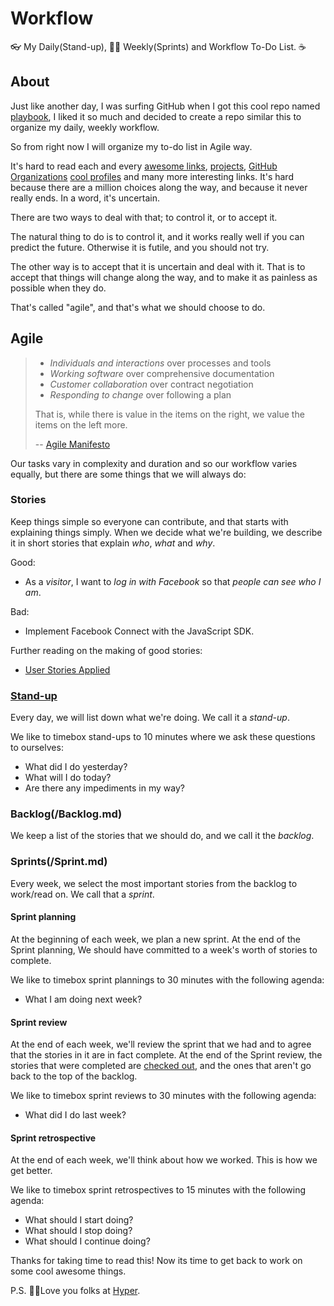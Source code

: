 # Workflow
👓 My Daily(Stand-up), 🙌🏻 Weekly(Sprints) and Workflow To-Do List. ☕️


## About
Just like another day, I was surfing GitHub when I got this cool repo named [playbook](https://github.com/hyperoslo/playbook), I liked it so much and decided to create a repo similar this to organize my daily, weekly workflow.

So from right now I will organize my to-do list in Agile way.

It's hard to read each and every [awesome links](https://github.com/sindresorhus/awesome), [projects](https://github.com/vsouza/awesome-ios), [GitHub Organizations](https://github.com/naeemshaikh90/Reading-List/blob/master/Github.md#organizations) [cool profiles](https://github.com/naeemshaikh90/Reading-List/blob/master/Github.md#profiles) and many more interesting links. It's hard because there are a million choices
along the way, and because it never really ends. In a word, it's uncertain.

There are two ways to deal with that; to control it, or to accept it.

The natural thing to do is to control it, and it works really well if you can
predict the future. Otherwise it is futile, and you should not try.

The other way is to accept that it is uncertain and deal with it. That is to
accept that things will change along the way, and to make it as painless as
possible when they do.

That's called "agile", and that's what we should choose to do.

## Agile

> * _Individuals and interactions_ over processes and tools
> * _Working software_ over comprehensive documentation
> * _Customer collaboration_ over contract negotiation
> * _Responding to change_ over following a plan
>
> That is, while there is value in the items on the right, we value the items
> on the left more.
>
> -- [Agile Manifesto](http://agilemanifesto.org/)

Our tasks vary in complexity and duration and so our workflow varies equally,
but there are some things that we will always do:

### Stories

Keep things simple so everyone can contribute, and that starts with
explaining things simply. When we decide what we're building, we describe it in
short stories that explain _who_, _what_ and _why_.

Good:

* As a _visitor_, I want to _log in with Facebook_ so that _people can see who
  I am_.

Bad:

* Implement Facebook Connect with the JavaScript SDK.

Further reading on the making of good stories:

* [User Stories Applied](https://www.amazon.com/User-Stories-Applied-Software-Development/dp/0321205685)

### [Stand-up](/StandUp.md)

Every day, we will list down what we're doing. We call it a _stand-up_.

We like to timebox stand-ups to 10 minutes where we ask these questions to ourselves:

* What did I do yesterday?
* What will I do today?
* Are there any impediments in my way?

### Backlog(/Backlog.md)

We keep a list of the stories that we should do, and we call it the _backlog_.

### Sprints(/Sprint.md)

Every week, we select the most important stories from the backlog to work/read on. We
call that a _sprint_.

#### Sprint planning

At the beginning of each week, we plan a new sprint. At the end
of the Sprint planning, We should have committed to a week's worth of stories
to complete.

We like to timebox sprint plannings to 30 minutes with the following agenda:

* What I am doing next week?

#### Sprint review

At the end of each week, we'll review the sprint that we had and
to agree that the stories in it are in fact complete. At the end of the Sprint review,
the stories that were completed are [checked out](https://guides.github.com/features/mastering-markdown/), and the ones that aren't go back
to the top of the backlog.

We like to timebox sprint reviews to 30 minutes with the following agenda:

* What did I do last week?

#### Sprint retrospective

At the end of each week, we'll think about how we worked. This is how we get better.

We like to timebox sprint retrospectives to 15 minutes with the following
agenda:

* What should I start doing?
* What should I stop doing?
* What should I continue doing?

Thanks for taking time to read this! Now its time to get back to work on some cool awesome things.

P.S. ✌🏼Love you folks at [Hyper](https://github.com/hyperoslo).
